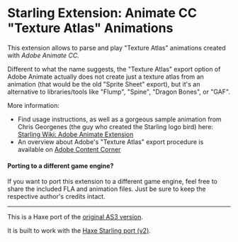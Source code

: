 Starling Extension: Animate CC "Texture Atlas" Animations
=========================================================

This extension allows to parse and play "Texture Atlas" animations created with *Adobe Animate CC.* 

Different to what the name suggests, the "Texture Atlas" export option of Adobe Animate actually does not create just a texture atlas from an animation (that would be the old "Sprite Sheet" export), but it's an alternative to libraries/tools like "Flump", "Spine", "Dragon Bones", or "GAF".

More information:

* Find usage instructions, as well as a gorgeous sample animation from Chris Georgenes (the guy who created the Starling logo bird) here: [Starling Wiki: Adobe Animate Extension](http://wiki.starling-framework.org/extensions/adobe-animate) 
* An overview about Adobe's "Texture Atlas" export procedure is available on [Adobe Content Corner](https://blogs.adobe.com/contentcorner/2017/07/03/create-a-texture-atlas-with-animate-cc-for-your-favorite-game-engines/)

#### Porting to a different game engine?

If you want to port this extension to a different game engine, feel free to share the included FLA and animation files. Just be sure to keep the respective author's credits intact. 



--------

This is a Haxe port of the [original AS3 version](https://github.com/Gamua/Starling-Extension-Adobe-Animate).

It is built to work with the [Haxe Starling port (v2)](https://github.com/openfl/starling).